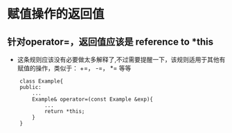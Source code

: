 # 赋值操作的返回值
## 针对operator=，返回值应该是 reference to *this
- 这条规则应该没有必要做太多解释了,不过需要提醒一下，该规则适用于其他有赋值的操作，类似于： +=， -=， *= 等等
```
    class Example{
    public:
        ...
        Example& operator=(const Example &exp){
            ...
            return *this;
        }
    }
```

